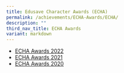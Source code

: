 ```yaml
---
title: Edusave Character Awards (ECHA)
permalink: /achievements/ECHA-Awards/ECHA/
description: ""
third_nav_title: ECHA Awards
variant: markdown
---
```

*   [ECHA Awards 2022](/achievements/ECHA-Awards/ECHA-Awards-2022/)
*   [ECHA Awards 2021](/achievements/ECHA-Awards/2021/)
*   [ECHA Awards 2020](/achievements/ECHA-Awards/2020/)
